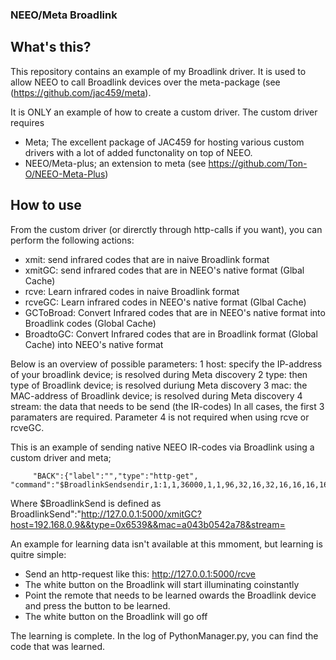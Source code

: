 ### NEEO/Meta Broadlink
## What's this?

This repository contains an example of my Broadlink driver. 
It is used to allow NEEO to call Broadlink devices over the meta-package (see (https://github.com/jac459/meta).

It is ONLY an example of how to create a custom driver. The custom driver requires
- Meta; The excellent package of JAC459 for hosting various custom drivers with a lot of added functonality on top of NEEO.
- NEEO/Meta-plus; an extension to meta (see https://github.com/Ton-O/NEEO-Meta-Plus)

## How to use
From the custom driver (or direrctly through http-calls if you want), you can perform the following actions:
- xmit:   send infrared codes that are in naive Broadlink format
- xmitGC: send infrared codes that are in NEEO's native format (Glbal Cache) 
- rcve:   Learn infrared codes in naive Broadlink format
- rcveGC: Learn infrared codes in NEEO's native format (Glbal Cache) 
- GCToBroad: Convert Infrared codes that are in NEEO's native format into Broadlink codes (Global Cache) 
- BroadtoGC: Convert Infrared codes that are in Broadlink format (Global Cache) into NEEO's native format 

Below is an overview of possible parameters:
1 host: specify the IP-address of your broadlink device; is resolved during Meta discovery
2 type: then type of Broadlink device; is resolved duriung Meta discovery
3 mac: the MAC-address of Broadlink device; is resolved during Meta discovery
4 stream: the data that needs to be send (the IR-codes)
In all cases, the first 3 paramaters are required. Parameter 4 is not required when using rcve or rcveGC. 

This is an example of sending native NEEO IR-codes via Broadlink using a custom driver and meta;


         "BACK":{"label":"","type":"http-get", "command":"$BroadlinkSendsendir,1:1,1,36000,1,1,96,32,16,32,16,16,16,16,16,32,32,16,16,16,16,16,16,16,16,16,16,16,16,16,16,16,32,32,16,16,32,16,16,16,16,16,16,16,16,3037"},

Where $BroadlinkSend is defined as
BroadlinkSend":"http://127.0.0.1:5000/xmitGC?host=192.168.0.9&&type=0x6539&&mac=a043b0542a78&stream=

An example for learning data isn't available at this mmoment, but learning is quitre simple:
- Send an http-request like this: http://127.0.0.1:5000/rcve
- The white button on the Broadlink will start illuminating coinstantly
- Point the remote that needs to be learned owards the Broadlink device and press the button to be learned.
- The white button on the Broadlink will go off
 
 The learning is complete. In the log of PythonManager.py, you can find the code that was learned.
